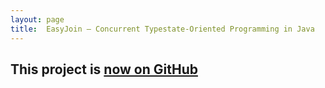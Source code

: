 ```yaml
---
layout: page
title:	EasyJoin – Concurrent Typestate-Oriented Programming in Java
---
```


## This project is [now on GitHub](https://github.com/boystrange/EasyJoin)

